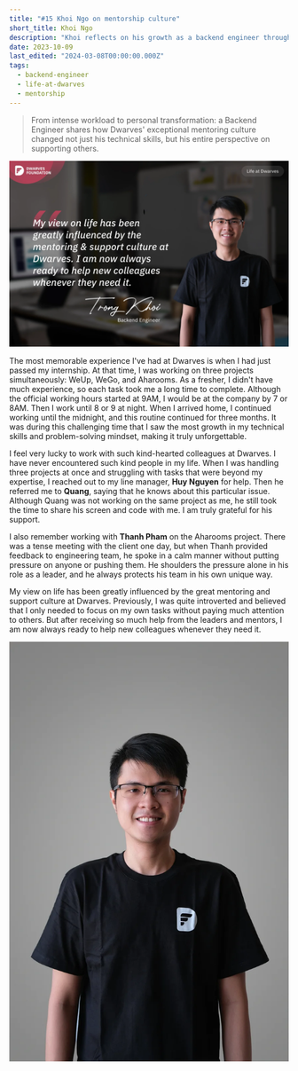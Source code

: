 ```yaml
---
title: "#15 Khoi Ngo on mentorship culture"
short_title: Khoi Ngo
description: "Khoi reflects on his growth as a backend engineer through challenging times and how Dwarves' supportive culture transformed his outlook on helping others"
date: 2023-10-09
last_edited: "2024-03-08T00:00:00.000Z"
tags:
  - backend-engineer
  - life-at-dwarves
  - mentorship
---
```


> From intense workload to personal transformation: a Backend Engineer shares how Dwarves' exceptional mentoring culture changed not just his technical skills, but his entire perspective on supporting others.

![Ngo Trong Khoi - BE Engineer at Dwarves](assets/notion-image-1744012284169-0wfzp.webp)

The most memorable experience I've had at Dwarves is when I had just passed my internship. At that time, I was working on three projects simultaneously: WeUp, WeGo, and Aharooms. As a fresher, I didn't have much experience, so each task took me a long time to complete. Although the official working hours started at 9AM, I would be at the company by 7 or 8AM. Then I work until 8 or 9 at night. When I arrived home, I continued working until the midnight, and this routine continued for three months. It was during this challenging time that I saw the most growth in my technical skills and problem-solving mindset, making it truly unforgettable.

I feel very lucky to work with such kind-hearted colleagues at Dwarves. I have never encountered such kind people in my life. When I was handling three projects at once and struggling with tasks that were beyond my expertise, I reached out to my line manager, **Huy Nguyen** for help. Then he referred me to **Quang**, saying that he knows about this particular issue. Although Quang was not working on the same project as me, he still took the time to share his screen and code with me. I am truly grateful for his support.

I also remember working with **Thanh Pham** on the Aharooms project. There was a tense meeting with the client one day, but when Thanh provided feedback to engineering team, he spoke in a calm manner without putting pressure on anyone or pushing them. He shoulders the pressure alone in his role as a leader, and he always protects his team in his own unique way.

My view on life has been greatly influenced by the great mentoring and support culture at Dwarves. Previously, I was quite introverted and believed that I only needed to focus on my own tasks without paying much attention to others. But after receiving so much help from the leaders and mentors, I am now always ready to help new colleagues whenever they need it.

![Trong Khoi at work](assets/notion-image-1744012284595-6otkz.webp)
